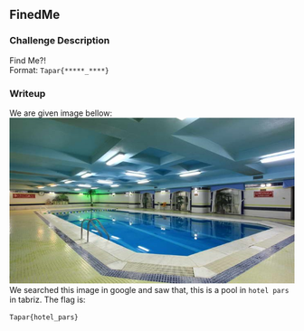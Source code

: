 ## FinedMe

### Challenge Description

Find Me?!  
Format: `Tapar{*****_****}`  

### Writeup

We are given image bellow:  
![img](taparctf.jpeg)  
We searched this image in google and saw that, this is a pool in `hotel pars` in tabriz. The flag is:  
```
Tapar{hotel_pars}
```